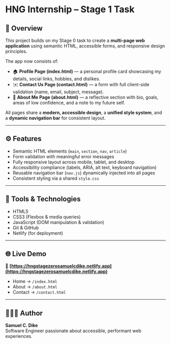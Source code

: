 # HNG Internship – Stage 1 Task

## 🧩 Overview
This project builds on my Stage 0 task to create a **multi-page web application** using semantic HTML, accessible forms, and responsive design principles.

The app now consists of:
- 🏠 **Profile Page (index.html)** — a personal profile card showcasing my details, social links, hobbies, and dislikes.
- ✉️ **Contact Us Page (contact.html)** — a form with full client-side validation (name, email, subject, message).
- 👤 **About Me Page (about.html)** — a reflective section with bio, goals, areas of low confidence, and a note to my future self.

All pages share a **modern, accessible design**, a **unified style system**, and a **dynamic navigation bar** for consistent layout.

---

## ⚙️ Features
- Semantic HTML elements (`main`, `section`, `nav`, `article`)
- Form validation with meaningful error messages
- Fully responsive layout across mobile, tablet, and desktop
- Accessibility compliance (labels, ARIA, alt text, keyboard navigation)
- Reusable navigation bar (`nav.js`) dynamically injected into all pages
- Consistent styling via a shared `style.css`

---

## 🧠 Tools & Technologies
- HTML5
- CSS3 (Flexbox & media queries)
- JavaScript (DOM manipulation & validation)
- Git & GitHub
- Netlify (for deployment)

---

## 🌐 Live Demo
🔗 **[https://hngstagezerosamuelcdike.netlify.app](https://hngstagezerosamuelcdike.netlify.app)**

- Home → `/index.html`
- About → `/about.html`
- Contact → `/contact.html`

---

## 👨🏽‍💻 Author
**Samuel C. Dike**  
Software Engineer passionate about accessible, performant web experiences.
